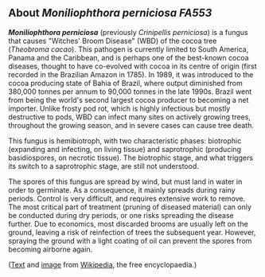 About *Moniliophthora perniciosa FA553* 
---------------------------------------



***Moniliophthora perniciosa*** (previously *Crinipellis perniciosa*) is
a fungus that causes \"Witches\' Broom Disease\" (WBD) of the cocoa tree
(*Theobroma cacao*). This pathogen is currently limited to South
America, Panama and the Caribbean, and is perhaps one of the best-known
cocoa diseases, thought to have co-evolved with cocoa in its centre of
origin (first recorded in the Brazilian Amazon in 1785). In 1989, it was
introduced to the cocoa producing state of Bahia of Brazil, where output
diminished from 380,000 tonnes per annum to 90,000 tonnes in the late
1990s. Brazil went from being the world's second largest cocoa producer
to becoming a net importer. Unlike frosty pod rot, which is highly
infectious but mostly destructive to pods, WBD can infect many sites on
actively growing trees, throughout the growing season, and in severe
cases can cause tree death.

This fungus is hemibiotroph, with two characteristic phases: biotrophic
(expanding and infecting, on living tissue) and saprotrophic (producing
basidiospores, on necrotic tissue). The biotrophic stage, and what
triggers its switch to a saprotrophic stage, are still not understood.

The spores of this fungus are spread by wind, but must land in water in
order to germinate. As a consequence, it mainly spreads during rainy
periods. Control is very difficult, and requires extensive work to
remove. The most critical part of treatment (pruning of diseased
material) can only be conducted during dry periods, or one risks
spreading the disease further. Due to economics, most discarded brooms
are usually left on the ground, leaving a risk of reinfection of trees
the subsequent year. However, spraying the ground with a light coating
of oil can prevent the spores from becoming airborne again.

([Text](http://en.wikipedia.org/wiki/Moniliophthora_perniciosa) and
[image](http://commons.wikimedia.org/wiki/File:Crinipellis_perniciosa_mushroom.jpg)
from [Wikipedia](http://en.wikipedia.org/), the free encyclopaedia.)
